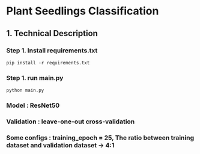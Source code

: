 # Plant Seedlings Classification

## 1. Technical Description
### **Step 1.** Install requirements.txt
```
pip install -r requirements.txt
```
### **Step 1.** run main.py
```
python main.py
```

### Model : ResNet50
### Validation : leave-one-out cross-validation
### Some configs : training_epoch = 25, The ratio between training dataset and validation dataset -> 4:1
